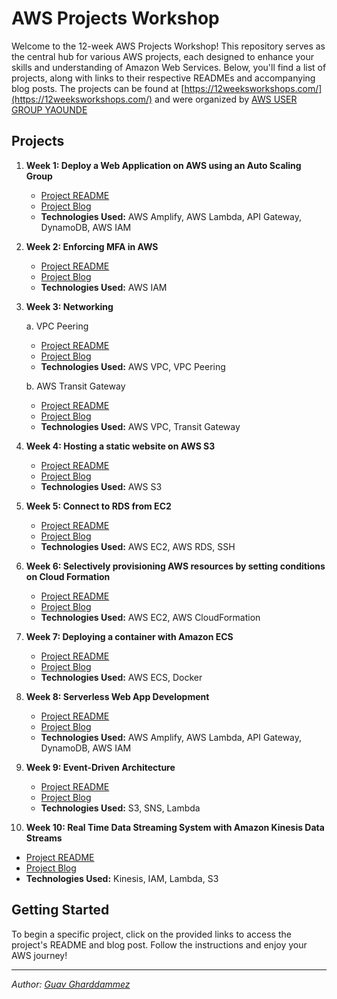 # AWS Projects Workshop

Welcome to the 12-week AWS Projects Workshop! This repository serves as the central hub for various AWS projects, each designed to enhance your skills and understanding of Amazon Web Services. Below, you'll find a list of projects, along with links to their respective READMEs and accompanying blog posts. The projects can be found at [https://12weeksworkshops.com/](https://12weeksworkshops.com/) and were organized by [AWS USER GROUP YAOUNDE](https://www.linkedin.com/company/aws-user-group-yaounde/)

## Projects

1. **Week 1: Deploy a Web Application on AWS using an Auto Scaling Group**
   - [Project README](../Auto%20Scaling/README.md)
   - [Project Blog](https://medium.com/@GuavGharddammez/deploy-a-web-application-on-aws-using-an-auto-scaling-group-bdec934c47e7)
   - **Technologies Used:** AWS Amplify, AWS Lambda, API Gateway, DynamoDB, AWS IAM

2. **Week 2: Enforcing MFA in AWS**
   - [Project README](/12weeksworkshop/IAM/Enforce_MFA/README.md)
   - [Project Blog](https://medium.com/@GuavGharddammez/enforcing-mfa-on-aws-66b228df699b)
   - **Technologies Used:** AWS IAM

3. **Week 3: Networking**

   a. VPC Peering
   - [Project README](/12weeksworkshop/Networking/VPC_Peering/README.md)
   - [Project Blog](https://medium.com/@GuavGharddammez/creating-a-vpc-peering-connection-on-aws-ff35156e39b9)
   - **Technologies Used:** AWS VPC, VPC Peering

   b. AWS Transit Gateway
   - [Project README](/12weeksworkshop/Networking/AWS_Transit_Gateway/README.md)
   - [Project Blog](https://medium.com/@GuavGharddammez/centralizing-cloud-networks-a-practical-guide-to-deploying-aws-transit-gateway-d97e7f64a03b)
   - **Technologies Used:** AWS VPC, Transit Gateway

4. **Week 4: Hosting a static website on AWS S3**
   - [Project README](https://github.com/Kevin-byt/AWS-Projects/tree/main/S3%20Static%20Website#readme)
   - [Project Blog](https://medium.com/@GuavGharddammez/hosting-a-static-website-on-aws-s3-35f49dd1c5e6)
   - **Technologies Used:** AWS S3

5. **Week 5: Connect to RDS from EC2**
   - [Project README](/12weeksworkshop/Databases/EC2_RDS/README.md)
   - [Project Blog](https://medium.com/@GuavGharddammez/connect-to-rds-from-ec2-64b66378ca5d)
   - **Technologies Used:** AWS EC2, AWS RDS, SSH

6. **Week 6: Selectively provisioning AWS resources by setting conditions on Cloud Formation**
   - [Project README](/12weeksworkshop/IAC/README.md)
   - [Project Blog](https://medium.com/@GuavGharddammez/selectively-provisioning-aws-resources-by-setting-conditions-on-cloud-formation-794afe8ca190)
   - **Technologies Used:** AWS EC2, AWS CloudFormation

7. **Week 7: Deploying a container with Amazon ECS**
   - [Project README](/12weeksworkshop/ECS/README.md)
   - [Project Blog](https://GuavGharddammez.medium.com/deploying-a-container-with-amazon-ecs-d95dcab8b411)
   - **Technologies Used:** AWS ECS, Docker

8. **Week 8: Serverless Web App Development**
   - [Project README](https://github.com/Kevin-byt/AWS-Projects/tree/main/Amplify)
   - [Project Blog](https://GuavGharddammez.medium.com/serverless-web-app-development-made-easy-a-complete-guide-with-aws-amplify-dynamodb-lambda-and-052daf5b978d)
   - **Technologies Used:** AWS Amplify, AWS Lambda, API Gateway, DynamoDB, AWS IAM

9. **Week 9: Event-Driven Architecture**
   - [Project README](/12weeksworkshop/Event-Driven/README.md)
   - [Project Blog](https://GuavGharddammez.medium.com/aws-event-driven-architecture-098db8bee1b0)
   - **Technologies Used:** S3, SNS, Lambda

10. **Week 10: Real Time Data Streaming System with Amazon Kinesis Data Streams**
   - [Project README](/12weeksworkshop/Data-streaming/README.md)
   - [Project Blog](https://GuavGharddammez.medium.com/build-a-real-time-data-streaming-system-with-amazon-kinesis-data-streams-08d62301d1cd)
   - **Technologies Used:** Kinesis, IAM, Lambda, S3

## Getting Started

To begin a specific project, click on the provided links to access the project's README and blog post. Follow the instructions and enjoy your AWS journey!

---

*Author: [Guav Gharddammez](https://www.linkedin.com/in/Guav-Gharddammez/)*